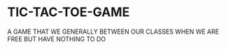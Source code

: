 # TIC-TAC-TOE-GAME
A GAME THAT WE GENERALLY BETWEEN OUR CLASSES WHEN WE ARE FREE BUT HAVE NOTHING TO DO
